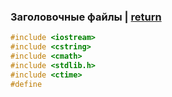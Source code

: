 ### Заголовочные файлы | [return](../README.md)

```c++
#include <iostream>
#include <cstring>
#include <cmath>
#include <stdlib.h>
#include <ctime>
#define
```